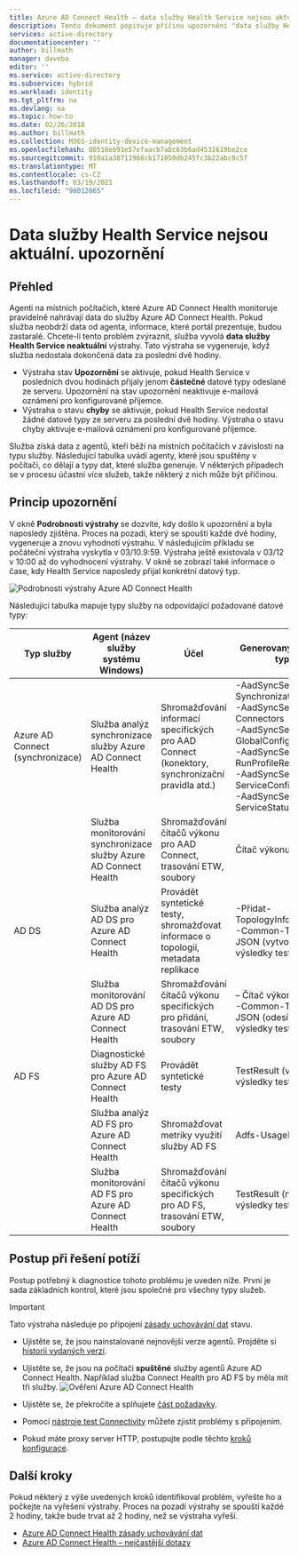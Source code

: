 ```yaml
---
title: Azure AD Connect Health – data služby Health Service nejsou aktuální upozornění | Microsoft Docs
description: Tento dokument popisuje příčinu upozornění "data služby Health Service nejsou aktuální" a jejich řešení.
services: active-directory
documentationcenter: ''
author: billmath
manager: daveba
editor: ''
ms.service: active-directory
ms.subservice: hybrid
ms.workload: identity
ms.tgt_pltfrm: na
ms.devlang: na
ms.topic: how-to
ms.date: 02/26/2018
ms.author: billmath
ms.collection: M365-identity-device-management
ms.openlocfilehash: 00518eb91e57efaacb7abc63b6ad4531619be2ce
ms.sourcegitcommit: 910a1a38711966cb171050db245fc3b22abc8c5f
ms.translationtype: MT
ms.contentlocale: cs-CZ
ms.lasthandoff: 03/19/2021
ms.locfileid: "98012865"
---
```

# <a name="health-service-data-is-not-up-to-date-alert"></a>Data služby Health Service nejsou aktuální. upozornění

## <a name="overview"></a>Přehled

Agenti na místních počítačích, které Azure AD Connect Health monitoruje pravidelně nahrávají data do služby Azure AD Connect Health. Pokud služba neobdrží data od agenta, informace, které portál prezentuje, budou zastaralé. Chcete-li tento problém zvýraznit, služba vyvolá **data služby Health Service neaktuální** výstrahy. Tato výstraha se vygeneruje, když služba nedostala dokončená data za poslední dvě hodiny.  

- Výstraha stav **Upozornění** se aktivuje, pokud Health Service v posledních dvou hodinách přijaly jenom **částečné** datové typy odeslané ze serveru. Upozornění na stav upozornění neaktivuje e-mailová oznámení pro konfigurované příjemce. 
- Výstraha o stavu **chyby** se aktivuje, pokud Health Service nedostal žádné datové typy ze serveru za poslední dvě hodiny. Výstraha o stavu chyby aktivuje e-mailová oznámení pro konfigurované příjemce.

Služba získá data z agentů, kteří běží na místních počítačích v závislosti na typu služby. Následující tabulka uvádí agenty, které jsou spuštěny v počítači, co dělají a typy dat, které služba generuje. V některých případech se v procesu účastní více služeb, takže některý z nich může být příčinou. 

## <a name="understanding-the-alert"></a>Princip upozornění

V okně **Podrobnosti výstrahy** se dozvíte, kdy došlo k upozornění a byla naposledy zjištěna. Proces na pozadí, který se spouští každé dvě hodiny, vygeneruje a znovu vyhodnotí výstrahu. V následujícím příkladu se počáteční výstraha vyskytla v 03/10.9:59. Výstraha ještě existovala v 03/12 v 10:00 až do vyhodnocení výstrahy. V okně se zobrazí také informace o čase, kdy Health Service naposledy přijal konkrétní datový typ. 
 
 ![Podrobnosti výstrahy Azure AD Connect Health](./media/how-to-connect-health-data-freshness/data-freshness-details.png)
 
Následující tabulka mapuje typy služby na odpovídající požadované datové typy:

| Typ služby | Agent (název služby systému Windows) | Účel | Generovaný datový typ  |
| --- | --- | --- | --- |  
| Azure AD Connect (synchronizace) | Služba analýz synchronizace služby Azure AD Connect Health | Shromažďování informací specifických pro AAD Connect (konektory, synchronizační pravidla atd.) | -AadSyncService-SynchronizationRules <br />  -AadSyncService-Connectors <br /> -AadSyncService-GlobalConfigurations  <br />  -AadSyncService-RunProfileResults <br /> -AadSyncService-ServiceConfigurations <br /> -AadSyncService-ServiceStatus   |
|  | Služba monitorování synchronizace služby Azure AD Connect Health | Shromažďování čítačů výkonu pro AAD Connect, trasování ETW, soubory | Čítač výkonu |
| AD DS | Služba analýz AD DS pro Azure AD Connect Health | Provádět syntetické testy, shromažďovat informace o topologii, metadata replikace |  -Přidat-TopologyInfo-JSON <br /> -Common-TestData-JSON (vytvoří výsledky testu)   | 
|  | Služba monitorování AD DS pro Azure AD Connect Health | Shromažďování čítačů výkonu specifických pro přidání, trasování ETW, soubory | – Čítač výkonu  <br /> -Common-TestData-JSON (odesílá výsledky testu)  |
| AD FS | Diagnostické služby AD FS pro Azure AD Connect Health | Provádět syntetické testy | TestResult (vytvoří výsledky testu) | 
| | Služba analýz AD FS pro Azure AD Connect Health  | Shromažďovat metriky využití služby AD FS | Adfs-UsageMetrics |
| | Služba monitorování AD FS pro Azure AD Connect Health | Shromažďování čítačů výkonu specifických pro AD FS, trasování ETW, soubory | TestResult (nahrává výsledky testu) |

## <a name="troubleshooting-steps"></a>Postup při řešení potíží 

Postup potřebný k diagnostice tohoto problému je uveden níže. První je sada základních kontrol, které jsou společné pro všechny typy služeb. 

> [!IMPORTANT] 
> Tato výstraha následuje po připojení [zásady uchovávání dat](reference-connect-health-user-privacy.md#data-retention-policy) stavu.

* Ujistěte se, že jsou nainstalované nejnovější verze agentů. Projděte si [historii vydaných verzí](reference-connect-health-version-history.md). 
* Ujistěte se, že jsou na počítači **spuštěné** služby agentů Azure AD Connect Health. Například služba Connect Health pro AD FS by měla mít tři služby.
  ![Ověření Azure AD Connect Health](./media/how-to-connect-health-agent-install/install5.png)

* Ujistěte se, že překročíte a splňujete [část požadavky](how-to-connect-health-agent-install.md#requirements).
* Pomocí [nástroje test Connectivity](how-to-connect-health-agent-install.md#test-connectivity-to-azure-ad-connect-health-service) můžete zjistit problémy s připojením.
* Pokud máte proxy server HTTP, postupujte podle těchto [kroků konfigurace](how-to-connect-health-agent-install.md#configure-azure-ad-connect-health-agents-to-use-http-proxy). 


## <a name="next-steps"></a>Další kroky
Pokud některý z výše uvedených kroků identifikoval problém, vyřešte ho a počkejte na vyřešení výstrahy. Proces na pozadí výstrahy se spouští každé 2 hodiny, takže bude trvat až 2 hodiny, než se výstraha vyřeší. 

* [Azure AD Connect Health zásady uchovávání dat](reference-connect-health-user-privacy.md#data-retention-policy)
* [Azure AD Connect Health – nejčastější dotazy](reference-connect-health-faq.md)
